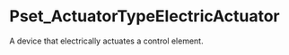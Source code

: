 # Pset_ActuatorTypeElectricActuator

A device that electrically actuates a control element.
<!-- end of short definition -->

